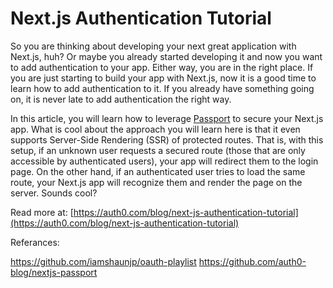 # Next.js Authentication Tutorial

So you are thinking about developing your next great application with Next.js, huh? Or maybe you already started developing it and now you want to add authentication to your app. Either way, you are in the right place. If you are just starting to build your app with Next.js, now it is a good time to learn how to add authentication to it. If you already have something going on, it is never late to add authentication the right way.

In this article, you will learn how to leverage [Passport](http://www.passportjs.org/) to secure your Next.js app. What is cool about the approach you will learn here is that it even supports Server-Side Rendering (SSR) of protected routes. That is, with this setup, if an unknown user requests a secured route (those that are only accessible by authenticated users), your app will redirect them to the login page. On the other hand, if an authenticated user tries to load the same route, your Next.js app will recognize them and render the page on the server. Sounds cool?

Read more at: [https://auth0.com/blog/next-js-authentication-tutorial](https://auth0.com/blog/next-js-authentication-tutorial)


Referances:

https://github.com/iamshaunjp/oauth-playlist
https://github.com/auth0-blog/nextjs-passport
